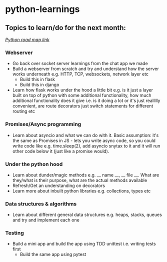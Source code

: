 # python-learnings

## Topics to learn/do for the next month:

*[Python road map link](https://roadmap.sh/python)*

### Webserver
  - Go back over socket server learnings from the chat app we made 
  - Build a webserver from scratch and try and understand how the server works underneath e.g. HTTP, TCP, websockets, network layer etc
    - Build this in flask
    - Build this in django
- Learn how flask works under the hood a little bit e.g. is it just a layer built on top of python with some additional functionality, how much additional functionality does it give i.e. is it doing a lot or it's just reallllly convenient, are route decorators just switch statements for different routing etc

### Promises/Async programming
- Learn about asyncio and what we can do with it. Basic assumption: it's the same as Promises in JS - lets you write async code, so you could write code like e.g. time.sleep(2), add asyncio snytax to it and it will run other code below it (just like a promise would).

### Under the python hood
- Learn about dunder/magic methods e.g. __ name __, __ file __. What are they/what is their purpose, what are the actual methods available
- Refresh/Get an understanding on decorators
- Learn more about inbuilt python libraries e.g. collections, types etc

### Data structures & algorithms
- Learn about different general data structures e.g. heaps, stacks, queues and try and implement each one

### Testing
- Build a mini app and build the app using TDD unittest i.e. writing tests first
  - Build the same app using pytest
